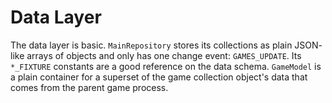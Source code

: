# Data Layer

The data layer is basic. `MainRepository` stores its collections as plain JSON-
like arrays of objects and only has one change event: `GAMES_UPDATE`. Its
`*_FIXTURE` constants are a good reference on the data schema. `GameModel` is a
plain container for a superset of the game collection object's data that comes
from the parent game process.

